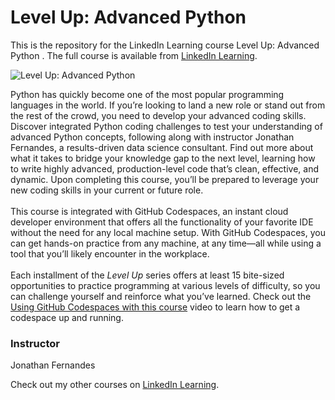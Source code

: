 # Level Up: Advanced Python 
This is the repository for the LinkedIn Learning course Level Up: Advanced Python . The full course is available from [LinkedIn Learning][lil-course-url].

![Level Up: Advanced Python ][lil-thumbnail-url]

Python has quickly become one of the most popular programming languages in the world. If you’re looking to land a new role or stand out from the rest of the crowd, you need to develop your advanced coding skills. Discover integrated Python coding challenges to test your understanding of advanced Python concepts, following along with instructor Jonathan Fernandes, a results-driven data science consultant. Find out more about what it takes to bridge your knowledge gap to the next level, learning how to write highly advanced, production-level code that’s clean, effective, and dynamic. Upon completing this course, you’ll be prepared to leverage your new coding skills in your current or future role.<br><br>This course is integrated with GitHub Codespaces, an instant cloud developer environment that offers all the functionality of your favorite IDE without the need for any local machine setup. With GitHub Codespaces, you can get hands-on practice from any machine, at any time—all while using a tool that you’ll likely encounter in the workplace.<br><br>Each installment of the <em>Level Up</em> series offers at least 15 bite-sized opportunities to practice programming at various levels of difficulty, so you can challenge yourself and reinforce what you’ve learned. Check out the [Using GitHub Codespaces with this course][gcs-video-url] video to learn how to get a codespace up and running.

### Instructor

Jonathan Fernandes

Check out my other courses on [LinkedIn Learning](https://www.linkedin.com/learning/instructors/jonathan-fernandes).

[lil-course-url]: https://www.linkedin.com/learning/level-up-advanced-python
[lil-thumbnail-url]: https://cdn.lynda.com/course/3213390/3213390-1667864247408-16x9.jpg
[gcs-video-url]: https://www.linkedin.com/learning/level-up-advanced-python/using-github-codespaces-with-this-course
